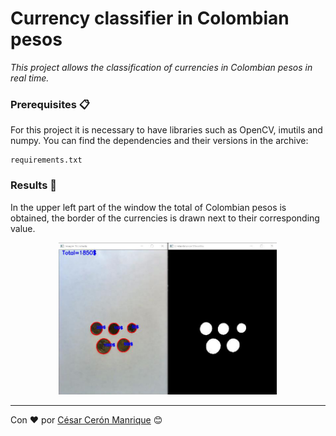 # Currency classifier in Colombian pesos
_This project allows the classification of currencies in Colombian pesos in real time._

### Prerequisites 📋
For this project it is necessary to have libraries such as OpenCV, imutils and numpy. You can find the dependencies and their versions in the archive:
```
requirements.txt
```
### Results 🔧
In the upper left part of the window the total of Colombian pesos is obtained, the border of the currencies is drawn next to their corresponding value.
<p align="center">
  <img src="https://github.com/Cesarceronmanrique/Coin-sorter/blob/main/assets/Result.png" width="350" title="hover text">
</p>


---
Con ❤️ por [César Cerón Manrique](https://github.com/Cesarceronmanrique) 😊
